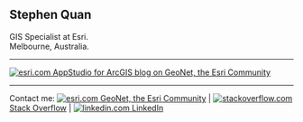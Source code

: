## Stephen Quan

GIS Specialist at Esri.  
Melbourne, Australia.  

***

[![esri.com](https://assets2.jiveon.com/core/2018.16.0.0.11dadcc/images/jive-icon-blog-12x12.png) AppStudio for ArcGIS blog on GeoNet, the Esri Community](https://community.esri.com/groups/appstudio/blog)


***

Contact me:
[![esri.com](https://community.esri.com/resources/images/palette-1016/faviconImage-1553176046682-favicon.ico) GeoNet, the Esri Community](https://community.esri.com/people/SQuan-esristaff)
|
[![stackoverflow.com](https://stackoverflow.com/favicon.ico) Stack Overflow](https://stackoverflow.com/users/881441/stephen-quan/)
|
[![linkedin.com](https://linkedin.com/favicon.ico) LinkedIn](https://www.linkedin.com/in/stephen-quan-b2b44636)
